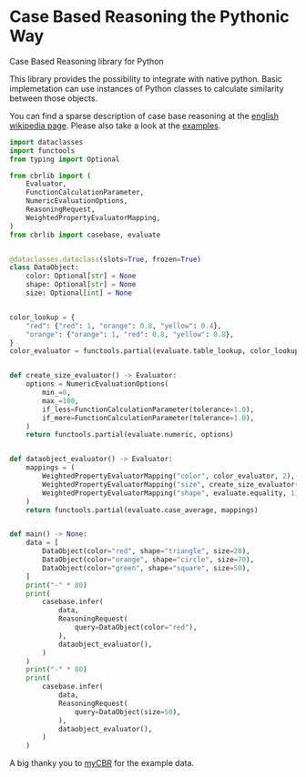 # Case Based Reasoning the Pythonic Way

Case Based Reasoning library for Python

This library provides the possibility to integrate with native python. Basic implemetation can use instances of Python classes to calculate similarity between those objects.

You can find a sparse description of case base reasoning at the [english wikipedia page](https://en.wikipedia.org/wiki/Case-based_reasoning). Please also take a look at the [examples](https://github.com/cdein/cbrlib/tree/main/examples).

```python
import dataclasses
import functools
from typing import Optional

from cbrlib import (
    Evaluator,
    FunctionCalculationParameter,
    NumericEvaluationOptions,
    ReasoningRequest,
    WeightedPropertyEvaluatorMapping,
)
from cbrlib import casebase, evaluate


@dataclasses.dataclass(slots=True, frozen=True)
class DataObject:
    color: Optional[str] = None
    shape: Optional[str] = None
    size: Optional[int] = None


color_lookup = {
    "red": {"red": 1, "orange": 0.8, "yellow": 0.4},
    "orange": {"orange": 1, "red": 0.8, "yellow": 0.8},
}
color_evaluator = functools.partial(evaluate.table_lookup, color_lookup)


def create_size_evaluator() -> Evaluator:
    options = NumericEvaluationOptions(
        min_=0,
        max_=100,
        if_less=FunctionCalculationParameter(tolerance=1.0),
        if_more=FunctionCalculationParameter(tolerance=1.0),
    )
    return functools.partial(evaluate.numeric, options)


def dataobject_evaluator() -> Evaluator:
    mappings = (
        WeightedPropertyEvaluatorMapping("color", color_evaluator, 2),
        WeightedPropertyEvaluatorMapping("size", create_size_evaluator(), 1),
        WeightedPropertyEvaluatorMapping("shape", evaluate.equality, 1),
    )
    return functools.partial(evaluate.case_average, mappings)


def main() -> None:
    data = [
        DataObject(color="red", shape="triangle", size=20),
        DataObject(color="orange", shape="circle", size=70),
        DataObject(color="green", shape="square", size=50),
    ]
    print("-" * 80)
    print(
        casebase.infer(
            data,
            ReasoningRequest(
                query=DataObject(color="red"),
            ),
            dataobject_evaluator(),
        )
    )
    print("-" * 80)
    print(
        casebase.infer(
            data,
            ReasoningRequest(
                query=DataObject(size=50),
            ),
            dataobject_evaluator(),
        )
    )
```

A big thanky you to [myCBR](http://www.mycbr-project.org/) for the example data.
